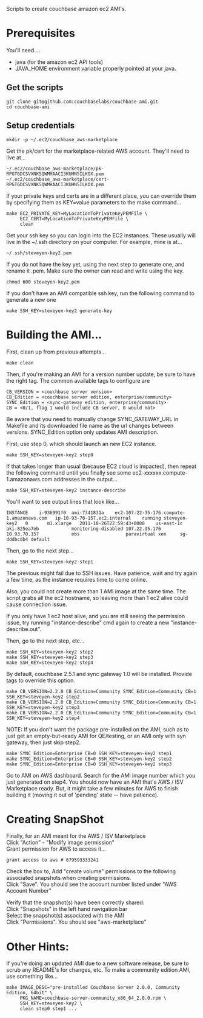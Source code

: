 Scripts to create couchbase amazon ec2 AMI's.

# Prerequisites

You'll need....

* java (for the amazon ec2 API tools)
* JAVA_HOME environment variable properly pointed at your java.

## Get the scripts

    git clone git@github.com:couchbaselabs/couchbase-ami.git
    cd couchbase-ami

## Setup credentials

    mkdir -p ~/.ec2/couchbase_aws-marketplace

Get the pk/cert for the marketplace-related AWS account.  They'll need to live at...

    ~/.ec2/couchbase_aws-marketplace/pk-RPGT6DCSVXNK5QWMHAACI3KUHN5ILKOX.pem
    ~/.ec2/couchbase_aws-marketplace/cert-RPGT6DCSVXNK5QWMHAACI3KUHN5ILKOX.pem

If your private keys and certs are in a different place, you can
override them by specifying them as KEY=value parameters to the make
command...

    make EC2_PRIVATE_KEY=MyLocationToPrivateKeyPEMFile \
         EC2_CERT=MyLocationToPrivateKeyPEMFile \
         clean

Get your ssh key so you can login into the EC2 instances.  These
usually will live in the ~/.ssh directory on your computer.  For example, mine is at...

    ~/.ssh/steveyen-key2.pem

If you do not have the key yet, using the next step to generate one, and rename it .pem. Make sure the owner can read and write using the key. 

	chmod 600 steveyen-key2.pem

If you don't have an AMI compatible ssh key, run the following command to generate a new one

    make SSH_KEY=steveyen-key2 generate-key

# Building the AMI...

First, clean up from previous attempts...

    make clean

Then, if you're making an AMI for a version number update, be sure to
have the right tag. The common available tags to configure are

	CB_VERSION = <couchbase server version>
	CB_Edition = <couchbase server edition, enterprise/community>
	SYNC_Edition = <sync-gateway edition, enterprise/community>
	CB = <0/1, flag 1 would include CB server, 0 would not>
	
Be aware that you need to manually change SYNC_GATEWAY_URL in Makefile and its downloaded file name as the url changes between versions. SYNC_Edition option only updates AMI description.

First, use step 0, which should launch an new EC2 instance.

    make SSH_KEY=steveyen-key2 step0

If that takes longer than usual (because EC2 cloud is impacted), then repeat the following command untill you finally see some ec2-xxxxxx.compute-1.amazonaws.com addresses in the output...

    make SSH_KEY=steveyen-key2 instance-describe

You'll want to see output lines that look like...

    INSTANCE	i-936991f0	ami-7341831a	ec2-107-22-35-176.compute-1.amazonaws.com	ip-10-93-70-157.ec2.internal	running	steveyen-key2	0		m1.xlarge	2011-10-26T22:59:43+0000	us-east-1c	aki-825ea7eb			monitoring-disabled	107.22.35.176	10.93.70.157			ebs					paravirtual	xen		sg-dddbcdb4	default

Then, go to the next step...

    make SSH_KEY=steveyen-key2 step1

The previous might fail due to SSH issues.  Have patience, wait and try again a few time, as the instance requires time to come online.

Also, you could not create more than 1 AMI image at the same time. The script grabs all the ec2 hostname, so leaving more than 1 ec2 alive could cause connection issue.

If you only have 1 ec2 host alive, and you are still seeing the permission issue, try running "instance-describe" cmd again to  create a new "instance-describe.out".

Then, go to the next step, etc...

    make SSH_KEY=steveyen-key2 step2
    make SSH_KEY=steveyen-key2 step3
    make SSH_KEY=steveyen-key2 step4

By default, couchbase 2.5.1 and sync gateway 1.0 will be installed. Provide tags to override this option.

    make CB_VERSION=2.2.0 CB_Edition=Community SYNC_Edition=Community CB=1 SSH_KEY=steveyen-key2 step2
    make CB_VERSION=2.2.0 CB_Edition=Community SYNC_Edition=Community CB=1 SSH_KEY=steveyen-key2 step3
    make CB_VERSION=2.2.0 CB_Edition=Community SYNC_Edition=Community CB=1 SSH_KEY=steveyen-key2 step4

NOTE: If you don't want the package pre-installed on the AMI, such as to just get an empty-but-ready AMI for QE/testing,  or an AMI only with syn gateway, then just skip step2.

	make SYNC_Edition=Enterprise CB=0 SSH_KEY=steveyen-key2 step1
	make SYNC_Edition=Enterprise CB=0 SSH_KEY=steveyen-key2 step2
	make SYNC_Edition=Enterprise CB=0 SSH_KEY=steveyen-key2 step3

Go to AMI on AWS dashboard. Search for the AMI image number which you just generated on step4. You should now have an AMI that's AWS / ISV Marketplace ready.  But, it might take a few minutes for AWS to finish building it (moving it
out of 'pending' state -- have patience).

# Creating SnapShot

Finally, for an AMI meant for the AWS / ISV Marketplace <br>
Click "Action" - "Modify image permission" <br>
Grant permission for AWS to access it...

    grant access to aws # 679593333241

Check the box to, Add "create volume" permissions to the following associated snapshots when creating permissions. <br>
Click "Save". You should see the account number listed under "AWS Account Number"

Verify that the snapshot(s) have been correctly shared: <br>
Click "Snapshots" in the left hand navigation bar <br>
Select the snapshot(s) associated with the AMI <br>
Click "Permissions". You should see "aws-marketplace" 


# Other Hints:

If you're doing an updated AMI due to a new software release, be sure to scrub any README's for changes, etc.
To make a community edition AMI, use something like...

    make IMAGE_DESC="pre-installed Couchbase Server 2.0.0, Community Edition, 64bit" \
         PKG_NAME=couchbase-server-community_x86_64_2.0.0.rpm \
         SSH_KEY=steveyen-key2 \
         clean step0 step1 ...
